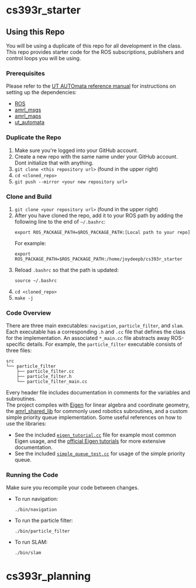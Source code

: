 # cs393r_starter

## Using this Repo
You will be using a duplicate of this repo for all development in the class. This repo provides starter code for the ROS subscriptions, publishers and control loops you will be using.

### Prerequisites

Please refer to the [UT AUTOmata reference manual]() for instructions on setting up the dependencies:
* [ROS](http://wiki.ros.org/ROS/Installation)
* [amrl_msgs](https://github.com/ut-amrl/amrl_msgs)
* [amrl_maps](https://github.com/ut-amrl/amrl_maps)
* [ut_automata](https://github.com/ut-amrl/ut_automata)

### Duplicate the Repo
1. Make sure you're logged into your GitHub account.
2. Create a new repo with the same name under your GitHub account. Dont initialize that with anything.
3. `git clone <this repository url>` (found in the upper right)
4. `cd <cloned_repo>`
5. `git push --mirror <your new repository url>`

### Clone and Build
1. `git clone <your repository url>` (found in the upper right)
2. After you have cloned the repo, add it to your ROS path by adding the following line to the end of `~/.bashrc`:   
    ```
    export ROS_PACKAGE_PATH=$ROS_PACKAGE_PATH:[Local path to your repo]
    ```
    For example:
    ```
    export ROS_PACKAGE_PATH=$ROS_PACKAGE_PATH:/home/joydeepb/cs393r_starter
    ```
3. Reload `.bashrc` so that the path is updated:
    ```
    source ~/.bashrc
    ```
4. `cd <cloned_repo>`
5. `make -j`

### Code Overview
There are three main executables: `navigation`, `particle_filter`, and `slam`. Each executable has a corresponding `.h` and `.cc` file that defines the class for the implementation. An associated `*_main.cc` file abstracts away ROS-specific details. For example, the `particle_filter` executable consists of three files:
```
src
└── particle_filter
    ├── particle_filter.cc
    ├── particle_filter.h
    └── particle_filter_main.cc
```
Every header file includes documentation in comments for the variables and subroutines.  
The project compiles with [Eigen](https://eigen.tuxfamily.org/) for linear algebra and coordinate geometry, the [amrl_shared_lib](https://github.com/ut-amrl/amrl_shared_lib) for commonly used robotics subroutines, and a custom simple priority queue implementation. Some useful references on how to use the libraries:
* See the included [`eigen_tutorial.cc`](src/eigen_tutorial.cc) file for example most common Eigen usage, and the [official Eigen tutorials](https://eigen.tuxfamily.org/dox/GettingStarted.html) for more extensive documentation.
* See the included [`simple_queue_test.cc`](src/navigation/simple_queue_test.cc) for usage of the simple priority queue.

### Running the Code
Make sure you recompile your code between changes.
* To run navigation:
    ```
    ./bin/navigation
    ```
* To run the particle filter:
    ```
    ./bin/particle_filter
    ```
* To run SLAM:
    ```
    ./bin/slam
    ```
# cs393r_planning
